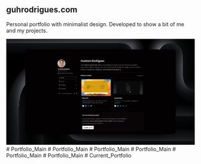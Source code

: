 ## guhrodrigues.com

Personal portfolio with minimalist design. Developed to show a bit of me and my projects.

<a href="https://guhrodrigues.com">
    <img src="./public/portfolio.png" />
</a>#   P o r t f o l i o _ M a i n 
 
 #   P o r t f o l i o _ M a i n 
 
 #   P o r t f o l i o _ M a i n 
 
 #   P o r t f o l i o _ M a i n 
 
 #   P o r t f o l i o _ M a i n 
 
 #   P o r t f o l i o _ M a i n 
 
 #   C u r r e n t _ P o r t f o l i o 
 
 
